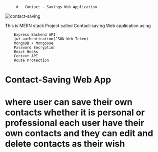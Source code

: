 
         #   Contact - Savings Web Application

 ![contact-saving](https://user-images.githubusercontent.com/59472229/143678555-13812fc9-d77d-440b-b7bf-548e1fb3a0a0.jpg)


   This is MERN stack Project called Contact-saving Web application
        using
     
        Express Backend API
        jwt authentication(JSON Web Token)
        MongoDB / Mongoose
        Password Encryption
        React Hooks
        Context API
        Route Protection
        
    
    
  #  Contact-Saving Web App 
 #   where user can save their own contacts whether it is personal or professional each user have their own contacts and they can edit and delete contacts as their wish  
    
       
